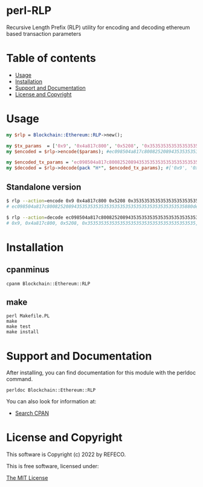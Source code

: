 # perl-RLP

Recursive Length Prefix (RLP) utility for encoding and decoding ethereum based transaction parameters

# Table of contents

- [Usage](#usage)
- [Installation](#installation)
- [Support and Documentation](#support-and-documentation)
- [License and Copyright](#license-and-copyright)

# Usage

```perl
my $rlp = Blockchain::Ethereum::RLP->new();

my $tx_params  = ['0x9', '0x4a817c800', '0x5208', '0x3535353535353535353535353535353535353535', '0xde0b6b3a7640000', '0x', '0x1', '0x', '0x'];
my $encoded = $rlp->encode($params); #ec098504a817c800825208943535353535353535353535353535353535353535880de0b6b3a764000080018080

my $encoded_tx_params = 'ec098504a817c800825208943535353535353535353535353535353535353535880de0b6b3a764000080018080';
my $decoded = $rlp->decode(pack "H*", $encoded_tx_params); #['0x9', '0x4a817c800', '0x5208', '0x3535353535353535353535353535353535353535', '0xde0b6b3a7640000', '0x', '0x1', '0x', '0x']
```

## Standalone version

```bash
$ rlp --action=encode 0x9 0x4a817c800 0x5208 0x3535353535353535353535353535353535353535 0xde0b6b3a7640000 0x 0x1 0x 0x
# ec098504a817c800825208943535353535353535353535353535353535353535880de0b6b3a764000080018080

$ rlp --action=decode ec098504a817c800825208943535353535353535353535353535353535353535880de0b6b3a764000080018080
# 0x9, 0x4a817c800, 0x5208, 0x3535353535353535353535353535353535353535, 0xde0b6b3a7640000, 0x, 0x1, 0x, 0x
```

# Installation

## cpanminus

```
cpanm Blockchain::Ethereum::RLP
```

## make

```
perl Makefile.PL
make
make test
make install
```

# Support and Documentation

After installing, you can find documentation for this module with the
perldoc command.

```
perldoc Blockchain::Ethereum::RLP
```

You can also look for information at:

- [Search CPAN](https://metacpan.org/release/Blockchain-Ethereum-RLP)

# License and Copyright

This software is Copyright (c) 2022 by REFECO.

This is free software, licensed under:

  [The MIT License](./LICENSE)

